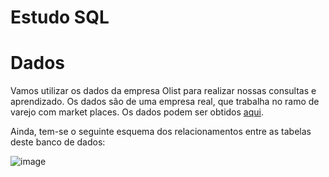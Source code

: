 # Estudo SQL

# Dados

Vamos utilizar os dados da empresa Olist para realizar nossas consultas e aprendizado. Os dados são de uma empresa real, que trabalha no ramo de varejo com market places. Os dados podem ser obtidos [aqui](https://drive.google.com/file/d/1YEohXFk7zSajy3Nitzi_svDnu9x4ZFn8/view).

Ainda, tem-se o seguinte esquema dos relacionamentos entre as tabelas deste banco de dados:

![image](https://github.com/user-attachments/assets/b46f7c25-8476-4e68-8988-d85d2494ca94)
